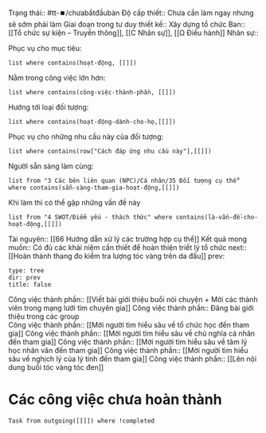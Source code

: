 Trạng thái:: #tt-⏹️/chưabắtđầubàn
Độ cấp thiết:: Chưa cần làm ngay nhưng sẽ sớm phải làm
Giai đoạn trong tư duy thiết kế:: Xây dựng tổ chức
Ban:: [[Tổ chức sự kiện – Truyền thông]], [[C Nhân sự]], [[Ω Điều hành]]
Nhân sự::

Phục vụ cho mục tiêu:
```dataview
list where contains(hoạt-động, [[]])
```
Nằm trong công việc lớn hơn:
```dataview
list where contains(công-việc-thành-phần, [[]])
```
Hướng tới loại đối tượng:
```dataview
list where contains(hoạt-động-dành-cho-họ,[[]])
```
Phục vụ cho những nhu cầu này của đối tượng:
```dataview
list where contains(row["Cách đáp ứng nhu cầu này"],[[]])
```
Người sẵn sàng làm cùng:
```dataview
list from "3 Các bên liên quan (NPC)/Cá nhân/35 Đối tượng cụ thể" where contains(sẵn-sàng-tham-gia-hoạt-động,[[]])
```
Khi làm thì có thể gặp những vấn đề này
```dataview
list from "4 SWOT/Điểm yếu - thách thức" where contains(là-vấn-đề-cho-hoạt-động,[[]])
```

Tài nguyên:: [[66 Hướng dẫn xử lý các trường hợp cụ thể]]
Kết quả mong muốn:: Có đủ các khải niệm cần thiết để hoàn thiện triết lý tổ chức
next:: [[Hoàn thành thang đo kiểm tra lượng tóc vàng trên da đầu]]
prev:
```breadcrumbs
type: tree
dir: prev
title: false
```

Công việc thành phần:: [[Viết bài giới thiệu buổi nói chuyện + Mời các thành viên trong mạng lưới tìm chuyên gia]]
Công việc thành phần:: Đăng bài giới thiệu trong các group  
Công việc thành phần:: [[Mời người tìm hiểu sâu về tổ chức học đến tham gia]]
Công việc thành phần:: [[Mời người tìm hiểu sâu về chủ nghĩa cá nhân đến tham gia]]
Công việc thành phần:: [[Mời người tìm hiểu sâu về tâm lý học nhân văn đến tham gia]]
Công việc thành phần:: [[Mời người tìm hiểu sâu về nghịch lý của lý tính đến tham gia]]
Công việc thành phần:: [[Lên nội dung buổi tóc vàng tóc đen]]
# Các công việc chưa hoàn thành
```dataview
Task from outgoing([[]]) where !completed
```
